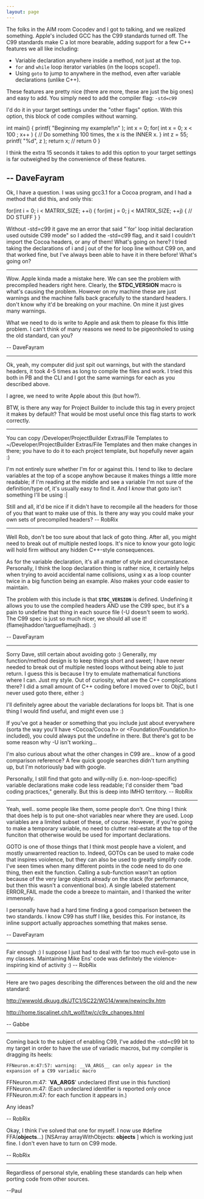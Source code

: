 ```yaml
---
layout: page
---
```


The folks in the AIM room Cocodev and I got to talking, and we realized something. Apple's included GCC has the C99 standards turned off. The C99 standards make C a lot more bearable, adding support for a few C++ features we all like including:


* Variable declaration anywhere inside a method, not just at the top.
* <code>for</code> and <code>while</code> loop iterator variables (in the loops scope!).
* Using <code>goto</code> to jump to anywhere in the method, even after variable declarations (unlike C++).


These features are pretty nice (there are more, these are just the big ones) and easy to add. You simply need to add the compiler flag: 
<code>-std=c99</code>

I'd do it in your target settings under the "other flags" option. With this option, this block of code compiles without warning.

    
int main() {
	printf( "Beginning my example!\n" );
	int x = 0;
	for( int x = 0; x < 100 ; x++ ) 
	{
		// Do something 100 times, the x is the INNER x.
	}
	int z = 55;
	printf( "%d", z );
	return x; // return 0
}


I think the extra 15 seconds it takes to add this option to your target settings is far outweighed by the convenience of these features.

-- DaveFayram
----
Ok, I have a question. I was using gcc3.1 for a Cocoa program, and I had a method that did this, and only this:
    
for(int i = 0; i < MATRIX_SIZE; ++i)
{
   for(int j = 0; j < MATRIX_SIZE; ++j)
   {
       // DO STUFF
   }
}

Without -std=c99 it gave me an error that said "`for' loop initial declaration used outside C99 mode" so I added the -std=c99 flag, and it said I couldn't import the Cocoa headers, or any of them! What's going on here? I tried taking the declarations of i and j out of the for loop line without C99 on, and that worked fine, but I've always been able to have it in there before! What's going on?

----

Wow. Apple kinda made a mistake here. We can see the problem with precompiled headers right here. Clearly, the __STDC_VERSION__ macro is what's causing the problem. However on my machine these are just warnings and the machine falls back gracefully to the standard headers. I don't know why it'd be breaking on your machine. On mine it just gives many warnings.

What we need to do is write to Apple and ask them to please fix this little problem. I can't think of many reasons we need to be pigeonholed to using the old standard, can you?

-- DaveFayram

----
Ok, yeah, my computer did just spit out warnings, but with the standard headers, it took 4-5 times as long to compile the files and work. I tried this both in PB and the CLI and I got the same warnings for each as you described above.

I agree, we need to write Apple about this (but how?).

BTW, is there any way for Project Builder to include this tag in every project it makes by default? That would be most useful once this flag starts to work correctly.

----

You can copy /Developer/ProjectBuilder Extras/File Templates to ~/Developer/ProjectBuilder Extras/File Templates and then make changes in there; you have to do it to each project template, but hopefully never again :)

I'm not entirely sure whether I'm for or against this. I tend to like to declare variables at the top of a scope anyhow because it makes things a little more readable; if I'm reading at the middle and see a variable I'm not sure of the definition/type of, it's usually easy to find it. And I *know* that goto isn't something I'll be using :|

Still and all, it'd be nice if it didn't have to recompile all the headers for those of you that want to make use of this. Is there any way you could make your own sets of precompiled headers? -- RobRix

----

Well Rob, don't be too sure about that lack of goto thing. After all, you might need to break out of multiple nested loops. It's nice to know your goto logic will hold firm without any hidden C++-style consequences. 

As for the variable declaration, it's all a matter of style and circumstance. Personally, I think the loop declaration thing is rather nice, it certainly helps when trying to avoid accidental name collisions, using x as a loop counter twice in a big function being an example.  Also makes your code easier to maintain. 

The problem with this include is that <code>__STDC_VERSION__</code> is defined. Undefining it allows you to use the compiled headers AND use the C99 spec, but it's a pain to undefine that thing in each source file (-U doesn't seem to work).  The C99 spec is just so much nicer, we should all use it! (flamejihaddon'targueflamejihad). :)

-- DaveFayram

----

Sorry Dave, still certain about avoiding goto :) Generally, my function/method design is to keep things short and sweet; I have never needed to break out of multiple nested loops without being able to just return. I guess this is because I try to emulate mathematical functions where I can. Just my style. Out of curiosity, what are the C++ complications there? I did a small amount of C++ coding before I moved over to ObjC, but I never used goto there, either :)

I'll definitely agree about the variable declarations for loops bit. That is one thing I would find useful, and might even use :)

If you've got a header or something that you include just about everywhere (sorta the way you'll have <Cocoa/Cocoa.h> or <Foundation/Foundation.h> included), you could always put the undefine in there. But there's got to be some reason why -U isn't working...

I'm also curious about what the other changes in C99 are... know of a good comparison reference? A few quick google searches didn't turn anything up, but I'm notoriously bad with google.

Personally, I still find that goto and willy-nilly (i.e. non-loop-specific) variable declarations make code less readable; I'd consider them "bad coding practices," generally. But this is deep into IMHO territory. -- RobRix

----

Yeah, well.. some people like them, some people don't. One thing I think that does help is to put one-shot variables near where they are used. Loop variables are a limited subset of these, of course. However, if you're going to make a temporary variable, no need to clutter real-estate at the top of the funciton that otherwise would be used for important declarations.

GOTO is one of those things that I think most people have a violent, and mostly unwarrented reaction to. Indeed, GOTOs can be used to make code that inspires voiolence, but they can also be used to greatly simplify code. I've seen times when many different points in the code need to do one thing, then exit the function. Calling a sub-function wasn't an option because of the very large objects already on the stack (for performance, but then this wasn't a conventional box). A single labeled statement ERROR_FAIL made the code a breeze to maintain, and I thanked the writer immensely.

I personally have had a hard time finding a good comparison between the two standards. I know C99 has stuff I like, besides this. For instance, its inline support actually approaches something that makes sense.

-- DaveFayram

----

Fair enough :) I suppose I just had to deal with far too much evil-goto use in my classes. Maintaining Mike Ens' code was definitely the violence-inspiring kind of activity :) -- RobRix

----

Here are two pages describing the differences between the old and the new standard:

http://wwwold.dkuug.dk/JTC1/SC22/WG14/www/newinc9x.htm

http://home.tiscalinet.ch/t_wolf/tw/c/c9x_changes.html

-- Gabbe

----

Coming back to the subject of enabling C99, I've added the     -std=c99 bit to my target in order to have the use of variadic macros, but my compiler is dragging its heels:

    FFNeuron.m:47:57: warning: __VA_ARGS__ can only appear in the expansion of a C99 variadic macro
FFNeuron.m:47: `__VA_ARGS__' undeclared (first use in this function)
FFNeuron.m:47: (Each undeclared identifier is reported only once
FFNeuron.m:47: for each function it appears in.)

Any ideas?

-- RobRix

Okay, I think I've solved that one for myself. I now use     #define FFA(__objects__...)  [NSArray arrayWithObjects: __objects__ ] which is working just fine. I don't even have to turn on C99 mode.

-- RobRix

----
Regardless of personal style, enabling these standards can help when porting code from other sources.

--Paul
